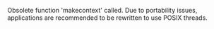 Obsolete function 'makecontext' called. Due to portability issues, applications are recommended to be rewritten to use POSIX threads.